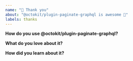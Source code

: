 ```yaml
---
name: "💝 Thank you"
about: "@octokit/plugin-paginate-graphql is awesome 🙌"
labels: thanks
---
```


<!-- Please replace all placeholders such as this below -->

**How do you use @octokit/plugin-paginate-graphql?**

<!-- I’d love to know how you use @octokit/plugin-paginate-graphql, to better understand people’s use cases -->

**What do you love about it?**

<!-- Thanks for the kind words 🤗 -->

**How did you learn about it?**

<!-- Just curious -->
